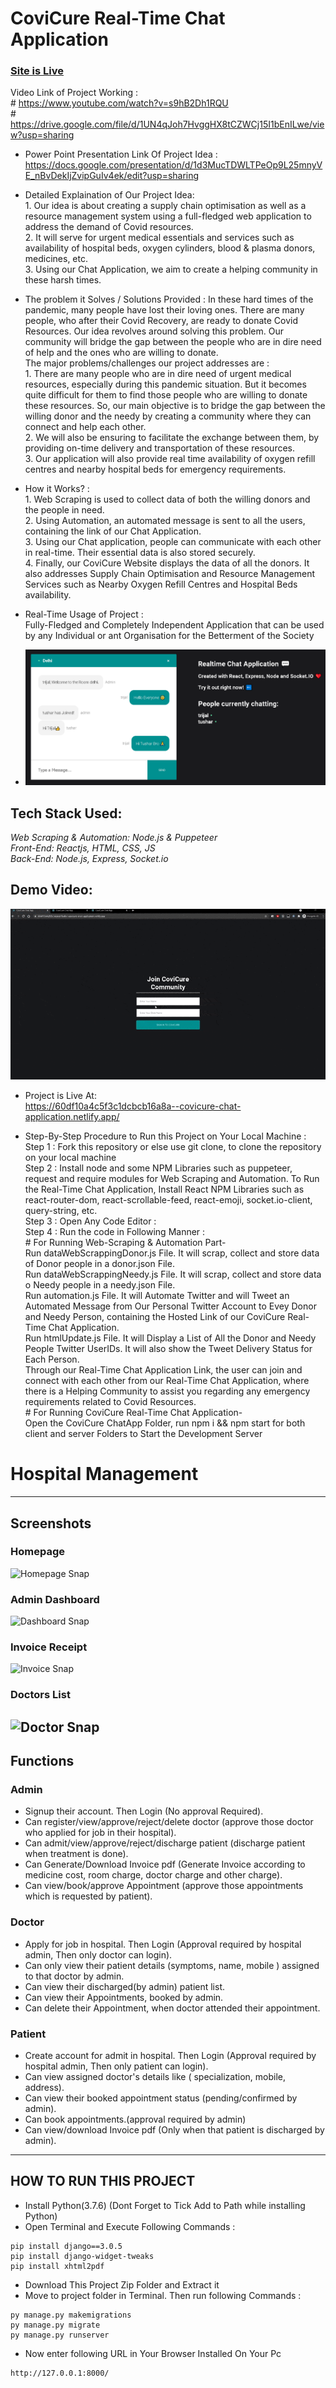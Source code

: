 # CoviCure Real-Time Chat Application

### [Site is Live](https://60df10a4c5f3c1dcbcb16a8a--covicure-chat-application.netlify.app/)


Video Link of Project Working :<br/> 
        # https://www.youtube.com/watch?v=s9hB2Dh1RQU<br/> 
        # https://drive.google.com/file/d/1UN4qJoh7HvggHX8tCZWCj15I1bEnILwe/view?usp=sharing

* Power Point Presentation Link Of Project Idea :<br/> 
https://docs.google.com/presentation/d/1d3MucTDWLTPeOp9L25mnyVE_nBvDekIjZvipGuIv4ek/edit?usp=sharing 

* Detailed Explaination of Our Project Idea:  
                1. Our idea is about creating a supply chain optimisation as well as a resource management system using a full-fledged web application to address the demand of Covid resources.<br/> 
                2. It will serve for urgent medical essentials and services such as availability of hospital beds, oxygen cylinders, blood & plasma donors, medicines, etc.  
                3. Using our Chat Application, we aim to create a helping community in these harsh times.<br/> 

* The problem it Solves / Solutions Provided : 
        In these hard times of the pandemic, many people have lost their loving ones. There are many people, who after their Covid Recovery, are ready to donate Covid Resources. Our idea revolves around solving this problem. Our community will bridge the gap between the people who are in dire need of help and the ones who are willing to donate.<br/> 
        The major problems/challenges our project addresses are :<br/> 
        1. There are many people who are in dire need of urgent medical resources, especially during this pandemic situation. But it becomes quite difficult for them to find those people who are willing to donate these resources. So, our main objective is to bridge the gap between the willing donor and the needy by creating a community where they can connect and help each other.<br/> 
        2. We will also be ensuring to facilitate the exchange between them, by providing on-time delivery and transportation of these resources.<br/> 
        3. Our application will also provide real time availability of oxygen refill centres and nearby hospital beds for emergency requirements.<br/> 

* How it Works? :<br/> 
                1. Web Scraping is used to collect data of both the willing donors and the people in need.  
                2. Using Automation, an automated message is sent to all the users, containing the link of our Chat Application. <br/> 
                3. Using our Chat application, people can communicate with each other in real-time. Their essential data is also stored securely. <br/> 
                4. Finally, our CoviCure Website displays the data of all the donors. It also addresses Supply Chain Optimisation and Resource Management Services such as Nearby Oxygen Refill Centres and Hospital Beds availability. <br/>  

* Real-Time Usage of Project : <br/> 
        Fully-Fledged and Completely Independent Application that can be used by any Individual or ant Organisation for the Betterment of the Society<br/> 

* ![CoviCure Chat App UI](https://github.com/Trijal-Bhardwaj/covicure_chat_application/blob/master/CoviCureUI.png)

## Tech Stack Used:<br/> 
*Web Scraping & Automation: Node.js & Puppeteer*<br/> 
*Front-End: Reactjs, HTML, CSS, JS*<br/> 
*Back-End: Node.js, Express, Socket.io*<br/> 

## Demo Video:
![Demo Video](https://github.com/Trijal-Bhardwaj/covicure_chat_application/blob/master/CoviCureProjectDemo.gif)

* Project is Live At:<br/> 
https://60df10a4c5f3c1dcbcb16a8a--covicure-chat-application.netlify.app/<br/> 

* Step-By-Step Procedure to Run this Project on Your Local Machine :<br/> 
            Step 1 : Fork this repository or else use git clone, to clone the repository on your local machine<br/> 
            Step 2 : Install node and some NPM Libraries such as puppeteer, request and require modules for Web Scraping and Automation. To Run the Real-Time Chat Application, Install React NPM Libraries such as react-router-dom, react-scrollable-feed, react-emoji, socket.io-client, query-string, etc.<br/> 
            Step 3 : Open Any Code Editor :<br/> 
            Step 4 : Run the code in Following Manner :<br/> 
            # For Running Web-Scraping & Automation Part-<br/> 
                    Run dataWebScrappingDonor.js File. It will scrap, collect and store data of Donor people in a donor.json File.<br/> 
                    Run dataWebScrappingNeedy.js File. It will scrap, collect and store data o Needy people in a needy.json File.<br/> 
                    Run automation.js File. It will Automate Twitter and will Tweet an Automated Message from Our Personal Twitter Account to Evey Donor and Needy Person, containing the Hosted Link of our CoviCure Real-Time Chat Application.<br/> 
                    Run htmlUpdate.js File. It will Display a List of All the Donor and Needy People Twitter UserIDs. It will also show the Tweet Delivery Status for Each Person.<br/> Through our Real-Time Chat Application Link, the user can join and connect with each other from our Real-Time Chat Application, where there is a Helping Community to assist you regarding any emergency requirements related to Covid Resources.<br/> 
            # For Running CoviCure Real-Time Chat Application-<br/> 
                    Open the CoviCure ChatApp Folder, run npm i && npm start for both client and server Folders to Start the Development Server<br/>

# Hospital Management
---
## Screenshots
### Homepage
![Homepage Snap](https://github.com/Trijal-Bhardwaj/Amity-University-Technothon1.0/blob/master/covi-cure-hospitalmanagement-website/static/screenshots/homepage.png)
### Admin Dashboard
![Dashboard Snap](https://github.com/Trijal-Bhardwaj/Amity-University-Technothon1.0/blob/master/covi-cure-hospitalmanagement-website/static/screenshots/admin_dashboard.png)
### Invoice Receipt
![Invoice Snap](https://github.com/Trijal-Bhardwaj/Amity-University-Technothon1.0/blob/master/covi-cure-hospitalmanagement-website/static/screenshots/invoice.png)
### Doctors List
![Doctor Snap](https://github.com/Trijal-Bhardwaj/Amity-University-Technothon1.0/blob/master/covi-cure-hospitalmanagement-website/static/screenshots/admin_doctor.png)
---
## Functions
### Admin
- Signup their account. Then Login (No approval Required).
- Can register/view/approve/reject/delete doctor (approve those doctor who applied for job in their hospital).
- Can admit/view/approve/reject/discharge patient (discharge patient when treatment is done).
- Can Generate/Download Invoice pdf (Generate Invoice according to medicine cost, room charge, doctor charge and other charge).
- Can view/book/approve Appointment (approve those appointments which is requested by patient).

### Doctor
- Apply for job in hospital. Then Login (Approval required by hospital admin, Then only doctor can login).
- Can only view their patient details (symptoms, name, mobile ) assigned to that doctor by admin.
- Can view their discharged(by admin) patient list.
- Can view their Appointments, booked by admin.
- Can delete their Appointment, when doctor attended their appointment.

### Patient
- Create account for admit in hospital. Then Login (Approval required by hospital admin, Then only patient can login).
- Can view assigned doctor's details like ( specialization, mobile, address).
- Can view their booked appointment status (pending/confirmed by admin).
- Can book appointments.(approval required by admin)
- Can view/download Invoice pdf (Only when that patient is discharged by admin).

---

## HOW TO RUN THIS PROJECT
- Install Python(3.7.6) (Dont Forget to Tick Add to Path while installing Python)
- Open Terminal and Execute Following Commands :
```
pip install django==3.0.5
pip install django-widget-tweaks
pip install xhtml2pdf
```
- Download This Project Zip Folder and Extract it
- Move to project folder in Terminal. Then run following Commands :
```
py manage.py makemigrations
py manage.py migrate
py manage.py runserver
```
- Now enter following URL in Your Browser Installed On Your Pc
```
http://127.0.0.1:8000/
```

